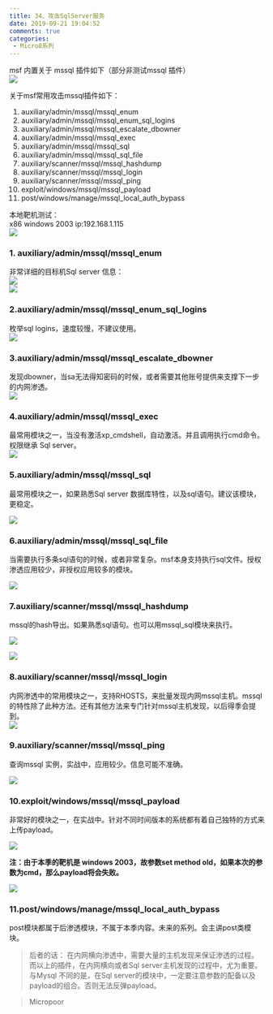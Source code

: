 ```yaml
---
title: 34、攻击SqlServer服务
date: 2019-09-21 19:04:52
comments: true
categories: 
 - Micro8系列
---
```



msf 内置关于 mssql 插件如下（部分非测试mssql 插件）  
![](../do/media/14d4b2ef52542a9214714790bb6814bd.jpg)

关于msf常用攻击mssql插件如下：  
1. auxiliary/admin/mssql/mssql_enum  
2. auxiliary/admin/mssql/mssql_enum_sql_logins  
3. auxiliary/admin/mssql/mssql_escalate_dbowner  
4. auxiliary/admin/mssql/mssql_exec  
5. auxiliary/admin/mssql/mssql_sql  
6. auxiliary/admin/mssql/mssql_sql_file  
7. auxiliary/scanner/mssql/mssql_hashdump  
8. auxiliary/scanner/mssql/mssql_login  
9. auxiliary/scanner/mssql/mssql_ping  
10. exploit/windows/mssql/mssql_payload  
11. post/windows/manage/mssql_local_auth_bypass

本地靶机测试：  
x86 windows 2003 ip:192.168.1.115  
![](../do/media/53d6d9288fecdd2e130300f85c918fde.jpg)

### 1. auxiliary/admin/mssql/mssql_enum

非常详细的目标机Sql server 信息：  
![](../do/media/811bc0093d66031f0e18375fa737a07c.jpg)  
![](../do/media/311969e0450cb1458a954f92b02d2088.jpg)

### 2.auxiliary/admin/mssql/mssql_enum_sql_logins

枚举sql logins，速度较慢，不建议使用。   
![](../do/media/c2f4ae385eeee038db62565323c03853.jpg)

### 3.auxiliary/admin/mssql/mssql_escalate_dbowner

发现dbowner，当sa无法得知密码的时候，或者需要其他账号提供来支撑下一步的内网渗透。  
![](../do/media/7edd4d6780a48d93d787f59296c85928.jpg)

### 4.auxiliary/admin/mssql/mssql_exec

最常用模块之一，当没有激活xp_cmdshell，自动激活。并且调用执行cmd命令。权限继承 Sql server。  
![](../do/media/3759eb9026a6b73dcd9e3a3a582cbf8b.jpg)

### 5.auxiliary/admin/mssql/mssql_sql

最常用模块之一，如果熟悉Sql server 数据库特性，以及sql语句。建议该模块，更稳定。

![](../do/media/a8d69a38790844c0b37057687853064e.jpg)

### 6.auxiliary/admin/mssql/mssql_sql_file

当需要执行多条sql语句的时候，或者非常复杂。msf本身支持执行sql文件。授权渗透应用较少，非授权应用较多的模块。  

![](../do/media/8cf7347d1403235e63419c9c4e461c1e.jpg)

### 7.auxiliary/scanner/mssql/mssql_hashdump  

mssql的hash导出。如果熟悉sql语句。也可以用mssql_sql模块来执行。

![](../do/media/1ac1d8066a613adab1f09e0d6d707ab6.jpg)  

![](../do/media/e2c5ee21db0a1a811c9333331312abb7.jpg)

### 8.auxiliary/scanner/mssql/mssql_login

内网渗透中的常用模块之一，支持RHOSTS，来批量发现内网mssql主机。mssql的特性除了此种方法。还有其他方法来专门针对mssql主机发现，以后得季会提到。  
![](../do/media/6e7aaf7b86627694ee979784cc8aaa7c.jpg)

### 9.auxiliary/scanner/mssql/mssql_ping  

查询mssql 实例，实战中，应用较少。信息可能不准确。  

![](../do/media/cf3c52e619f19e45e2266648279a0f0d.jpg)

### 10.exploit/windows/mssql/mssql_payload

非常好的模块之一，在实战中。针对不同时间版本的系统都有着自己独特的方式来上传payload。  

![](../do/media/f38228156f2a8c7285c2bb48b6105ef0.jpg)

**注：由于本季的靶机是 windows 2003，故参数set method old，如果本次的参数为cmd，那么payload将会失败。**

![](../do/media/5826f503abb5f2108d0d392b3c6d9f6d.jpg)

### 11.post/windows/manage/mssql_local_auth_bypass

post模块都属于后渗透模块，不属于本季内容。未来的系列。会主讲post类模块。

>   后者的话：
在内网横向渗透中，需要大量的主机发现来保证渗透的过程。而以上的插件，在内网横向或者Sql server主机发现的过程中，尤为重要。与Mysql 不同的是，在Sql server的模块中，一定要注意参数的配备以及payload的组合。否则无法反弹payload。

>   Micropoor
